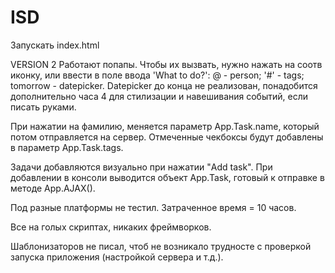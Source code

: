 ISD
===

Запускать index.html

VERSION 2
Работают попапы. Чтобы их вызвать, нужно нажать на соотв иконку, или ввести в поле ввода 'What to do?':
@ - person;
'#' - tags;
tomorrow - datepicker.
Datepicker до конца не реализован, понадобится дополнительно часа 4 для стилизации и навешивания событий, если писать руками.

При нажатии на фамилию, меняется параметр App.Task.name, который потом отправляется на сервер.
Отмеченные чекбоксы будут добавлены в параметр App.Task.tags.

Задачи добавляются визуально при нажатии "Add task". При добавлении в консоли выводится объект App.Task, готовый к отправке в методе App.AJAX(). 

Под разные платформы не тестил. Затраченное время = 10 часов.

Все на голых скриптах, никаких фреймворков.

Шаблонизаторов не писал, чтоб не возникало трудносте с проверкой запуска приложения (настройкой сервера и т.д.).
